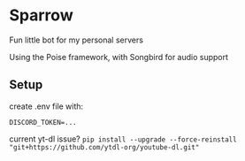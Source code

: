 # Sparrow

Fun little bot for my personal servers

Using the Poise framework, with Songbird for audio support

## Setup

create .env file with:
```
DISCORD_TOKEN=...
```
current yt-dl issue?
```pip install --upgrade --force-reinstall "git+https://github.com/ytdl-org/youtube-dl.git"```